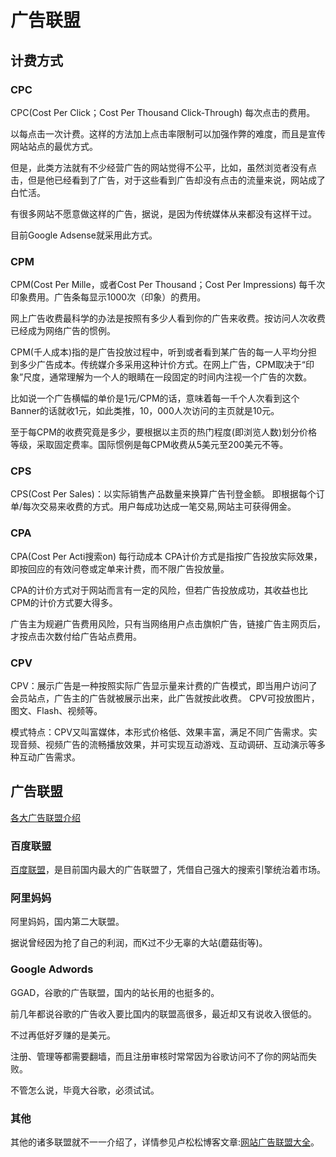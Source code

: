 # 广告联盟

## 计费方式

### CPC

CPC(Cost Per Click；Cost Per Thousand Click-Through) 每次点击的费用。
 
以每点击一次计费。这样的方法加上点击率限制可以加强作弊的难度，而且是宣传网站站点的最优方式。 

但是，此类方法就有不少经营广告的网站觉得不公平，比如，虽然浏览者没有点击，但是他已经看到了广告，对于这些看到广告却没有点击的流量来说，网站成了白忙活。

有很多网站不愿意做这样的广告，据说，是因为传统媒体从来都没有这样干过。 

目前Google Adsense就采用此方式。

### CPM

CPM(Cost Per Mille，或者Cost Per Thousand；Cost Per Impressions) 每千次印象费用。广告条每显示1000次（印象）的费用。 

网上广告收费最科学的办法是按照有多少人看到你的广告来收费。按访问人次收费已经成为网络广告的惯例。

CPM(千人成本)指的是广告投放过程中，听到或者看到某广告的每一人平均分担到多少广告成本。传统媒介多采用这种计价方式。在网上广告，CPM取决于“印象”尺度，通常理解为一个人的眼睛在一段固定的时间内注视一个广告的次数。

比如说一个广告横幅的单价是1元/CPM的话，意味着每一千个人次看到这个Banner的话就收1元，如此类推，10，000人次访问的主页就是10元。 

至于每CPM的收费究竟是多少，要根据以主页的热门程度(即浏览人数)划分价格等级，采取固定费率。国际惯例是每CPM收费从5美元至200美元不等。

### CPS

CPS(Cost Per Sales)：以实际销售产品数量来换算广告刊登金额。 
即根据每个订单/每次交易来收费的方式。用户每成功达成一笔交易,网站主可获得佣金。 

### CPA

CPA(Cost Per Acti搜索on) 每行动成本 
CPA计价方式是指按广告投放实际效果，即按回应的有效问卷或定单来计费，而不限广告投放量。

CPA的计价方式对于网站而言有一定的风险，但若广告投放成功，其收益也比CPM的计价方式要大得多。

广告主为规避广告费用风险，只有当网络用户点击旗帜广告，链接广告主网页后，才按点击次数付给广告站点费用。

### CPV

CPV：展示广告是一种按照实际广告显示量来计费的广告模式，即当用户访问了会员站点，广告主的广告就被展示出来，此广告就按此收费。 CPV可投放图片，图文、Flash、视频等。

模式特点：CPV又叫富媒体，本形式价格低、效果丰富，满足不同广告需求。实现音频、视频广告的流畅播放效果，并可实现互动游戏、互动调研、互动演示等多种互动广告需求。

## 广告联盟

[各大广告联盟介绍](http://jingyan.baidu.com/article/29697b91353723ab20de3c26.html)

### 百度联盟

[百度联盟](http://union.baidu.com/client/#/account/overview)，是目前国内最大的广告联盟了，凭借自己强大的搜索引擎统治着市场。

### 阿里妈妈

阿里妈妈，国内第二大联盟。

据说曾经因为抢了自己的利润，而K过不少无辜的大站(蘑菇街等)。

### Google Adwords

GGAD，谷歌的广告联盟，国内的站长用的也挺多的。

前几年都说谷歌的广告收入要比国内的联盟高很多，最近却又有说收入很低的。

不过再低好歹赚的是美元。

注册、管理等都需要翻墙，而且注册审核时常常因为谷歌访问不了你的网站而失败。

不管怎么说，毕竟大谷歌，必须试试。

### 其他

其他的诸多联盟就不一一介绍了，详情参见卢松松博客文章:[网站广告联盟大全](http://tool.lusongsong.com/union.html)。
